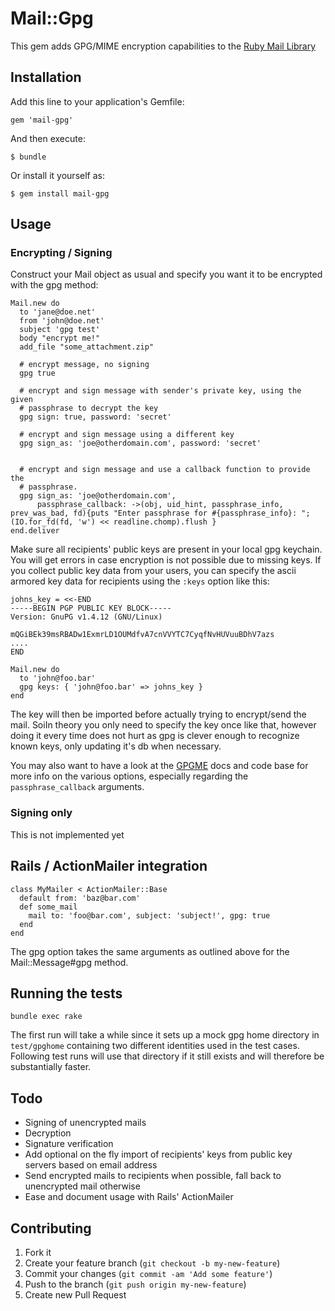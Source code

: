 # Mail::Gpg

This gem adds GPG/MIME encryption capabilities to the [Ruby Mail
Library](https://github.com/mikel/mail)

## Installation

Add this line to your application's Gemfile:

    gem 'mail-gpg'

And then execute:

    $ bundle

Or install it yourself as:

    $ gem install mail-gpg


## Usage

### Encrypting / Signing
Construct your Mail object as usual and specify you want it to be encrypted
with the gpg method:

    Mail.new do
      to 'jane@doe.net'
      from 'john@doe.net'
      subject 'gpg test'
      body "encrypt me!"
      add_file "some_attachment.zip"

      # encrypt message, no signing
      gpg true

      # encrypt and sign message with sender's private key, using the given
      # passphrase to decrypt the key
      gpg sign: true, password: 'secret'

      # encrypt and sign message using a different key
      gpg sign_as: 'joe@otherdomain.com', password: 'secret'


      # encrypt and sign message and use a callback function to provide the
      # passphrase.
      gpg sign_as: 'joe@otherdomain.com',
          passphrase_callback: ->(obj, uid_hint, passphrase_info, prev_was_bad, fd){puts "Enter passphrase for #{passphrase_info}: "; (IO.for_fd(fd, 'w') << readline.chomp).flush }
    end.deliver


Make sure all recipients' public keys are present in your local gpg keychain.
You will get errors in case encryption is not possible due to missing keys.
If you collect public key data from your users, you can specify the ascii
armored key data for recipients using the `:keys` option like this:

    johns_key = <<-END
    -----BEGIN PGP PUBLIC KEY BLOCK-----
    Version: GnuPG v1.4.12 (GNU/Linux)

    mQGiBEk39msRBADw1ExmrLD1OUMdfvA7cnVVYTC7CyqfNvHUVuuBDhV7azs
    ....
    END

    Mail.new do
      to 'john@foo.bar'
      gpg keys: { 'john@foo.bar' => johns_key }
    end

The key will then be imported before actually trying to encrypt/send the mail.
SoiIn theory you only need to specify the key once like that, however doing it
every time does not hurt as gpg is clever enough to recognize known keys, only
updating it's db when necessary.

You may also want to have a look at the [GPGME](https://github.com/ueno/ruby-gpgme) docs and code base for more info on the various options, especially regarding the `passphrase_callback` arguments.


### Signing only

This is not implemented yet


## Rails / ActionMailer integration

    class MyMailer < ActionMailer::Base
      default from: 'baz@bar.com'
      def some_mail
        mail to: 'foo@bar.com', subject: 'subject!', gpg: true
      end
    end

The gpg option takes the same arguments as outlined above for the
Mail::Message#gpg method.

## Running the tests

    bundle exec rake

The first run will take a while since it sets up a mock gpg home directory in
`test/gpghome` containing two different identities used in the test cases.
Following test runs will use that directory if it still exists and will
therefore be substantially faster.

## Todo

* Signing of unencrypted mails
* Decryption
* Signature verification
* Add optional on the fly import of recipients' keys from public key servers based on email address
* Send encrypted mails to recipients when possible, fall back to unencrypted
  mail otherwise
* Ease and document usage with Rails' ActionMailer


## Contributing

1. Fork it
2. Create your feature branch (`git checkout -b my-new-feature`)
3. Commit your changes (`git commit -am 'Add some feature'`)
4. Push to the branch (`git push origin my-new-feature`)
5. Create new Pull Request


